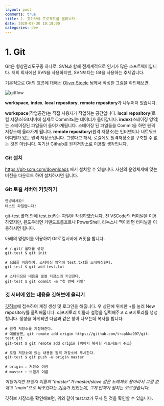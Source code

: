 ```yaml
---
layout: post
comments: true
title: 1. 깃허브에 프로젝트를 올려보자.
date: 2020-07-30 10:18:00
categories: dev
---
```


# 1. Git

Git은 형상관리도구중 하나로, SVN과 함께 전세계적으로 인기가 많은 소프트웨어입니다.
저희 회사에선 SVN을 사용하지만, SVN보다는 Git을 사용하는 추세입니다.


기본적으로 Git의 흐름에 대해선 [Oliver Steele](https://blog.osteele.com/2008/05/my-git-workflow/) 님께서 작성한 그림을 확인해보면,



![gitflow](https://images.osteele.com/2008/git-transport.png)



**workspace**, **index**, **local** **repository**, **remote** **repository**가 나누어져 있습니다.

**workspace**(작업공간)는 직접 사용자가 작업하는 공간입니다.
**local repository**(로컬 저장소)Git서버에 실제로 Commit되는 데이터가 들어갑니다.
**index**(스테이징 영역)는 스테이징된 파일들이 들어가게됩니다. 스테이징 된 파일들을 Commit을 하면 원격 저장소에 올라가게 됩니다.
**remote repository**(원격 저장소)는 인터넷이나 네트워크 어디엔가 있는 원격 저장소입니다. 그렇다고 해서, 로컬에도 원격저장소를 구축할 수 없는 것은 아닙니다. 여기선 Github를 원격저장소로 이용할 생각입니다.



### Git 설치

https://git-scm.com/downloads 에서 설치할 수 있습니다.
자신의 운영체제에 맞는 버전을 다운로드 하여 설치하시면 됩니다.



### Git 로컬 서버에 커밋하기

```
안녕하세요!
테스트 파일입니다!
```

git-test 폴더 안에 test.txt라는 파일을 작성하였습니다.
전 VSCode의 터미널을 이용하였지만,
윈도우라면 커맨드프롬프트나 PowerShell, 리눅스나 맥이라면 터미널을 이용하시면 됩니다.

아래의 명령어를 이용하여 Git로컬서버에 커밋을 합니다.

```
# /.git/ 폴더를 생성
git-test $ git init

# add를 이용하여, 스테이징 영역에 test.txt를 스테이징한다.
git-test $ git add test.txt

# 스테이징된 내용을 로컬 저장소에 커밋한다.
git-test $ git commit -m "첫 번째 커밋"
```


### 깃 서버에 있는 내용을 깃허브에 올리기

[깃허브](https://github.com/)에 접속하여 계정 생성 및 로그인을 해줍니다.
우 상단에 위치한 +를 눌러 New repository를 클릭해줍니다.
리포지토리 이름과 설명을 입력해주고 리포지토리를 생성합니다.
생성을 하게되면 다음과 같은 창이 나오는데 복사를 합니다.

```
# 원격 저장소를 지정해준다.
# 예를들면, git remote add origin https://github.com/trapkka997/git-test.git
git-test $ git remote add origin {위에서 복사한 리포지토리 주소}

# 로컬 저장소에 있는 내용을 원격 저장소에 푸시한다.
git-test $ git push -u origin master

# origin : 저장소 이름 
# master : 브랜치 이름 
```

*여담이지만 브랜치 이름의 "master"가 master/slave 같은 노예제도 용어라서 그걸 없애고 "main"으로 바꾸겠다는 [기사](https://www.bbc.com/news/technology-53050955)가 있었는데, 그게 언제가 될지는 모르겠습니다.*


깃허브 저장소를 확인해보면, 위와 같이 test.txt가 푸시 된 것을 확인할 수 있습니다.